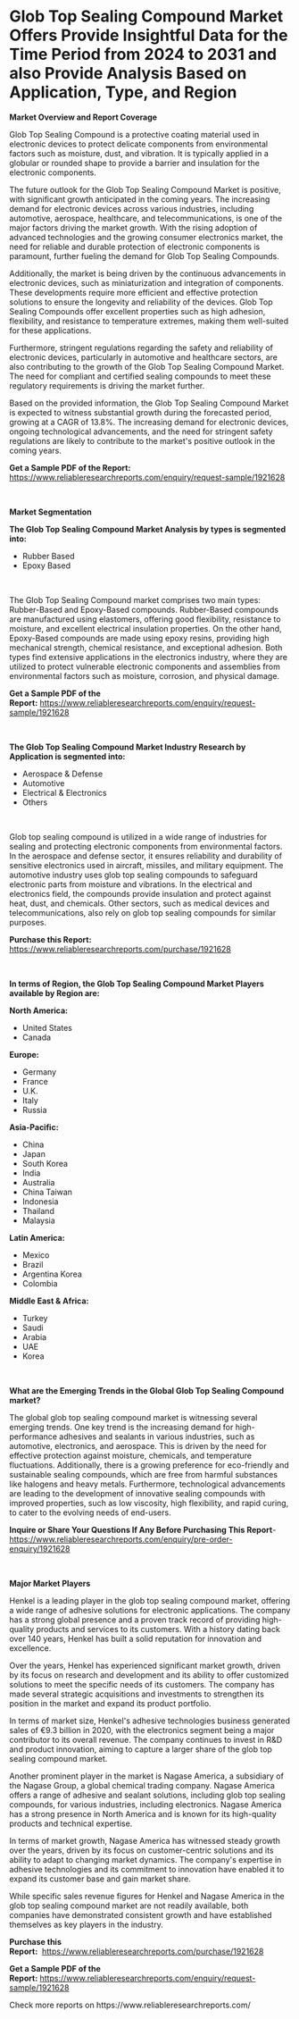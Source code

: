 <p><h1>Glob Top Sealing Compound Market Offers Provide Insightful Data for the Time Period from 2024 to 2031 and also Provide Analysis Based on Application, Type, and Region</h1></p><p><strong>Market Overview and Report Coverage</strong></p>
<p><p>Glob Top Sealing Compound is a protective coating material used in electronic devices to protect delicate components from environmental factors such as moisture, dust, and vibration. It is typically applied in a globular or rounded shape to provide a barrier and insulation for the electronic components.</p><p>The future outlook for the Glob Top Sealing Compound Market is positive, with significant growth anticipated in the coming years. The increasing demand for electronic devices across various industries, including automotive, aerospace, healthcare, and telecommunications, is one of the major factors driving the market growth. With the rising adoption of advanced technologies and the growing consumer electronics market, the need for reliable and durable protection of electronic components is paramount, further fueling the demand for Glob Top Sealing Compounds.</p><p>Additionally, the market is being driven by the continuous advancements in electronic devices, such as miniaturization and integration of components. These developments require more efficient and effective protection solutions to ensure the longevity and reliability of the devices. Glob Top Sealing Compounds offer excellent properties such as high adhesion, flexibility, and resistance to temperature extremes, making them well-suited for these applications.</p><p>Furthermore, stringent regulations regarding the safety and reliability of electronic devices, particularly in automotive and healthcare sectors, are also contributing to the growth of the Glob Top Sealing Compound Market. The need for compliant and certified sealing compounds to meet these regulatory requirements is driving the market further.</p><p>Based on the provided information, the Glob Top Sealing Compound Market is expected to witness substantial growth during the forecasted period, growing at a CAGR of 13.8%. The increasing demand for electronic devices, ongoing technological advancements, and the need for stringent safety regulations are likely to contribute to the market's positive outlook in the coming years.</p></p>
<p><strong>Get a Sample PDF of the Report:</strong> <a href="https://www.reliableresearchreports.com/enquiry/request-sample/1921628">https://www.reliableresearchreports.com/enquiry/request-sample/1921628</a></p>
<p>&nbsp;</p>
<p><strong>Market Segmentation</strong></p>
<p><strong>The Glob Top Sealing Compound Market Analysis by types is segmented into:</strong></p>
<p><ul><li>Rubber Based</li><li>Epoxy Based</li></ul></p>
<p>&nbsp;</p>
<p><p>The Glob Top Sealing Compound market comprises two main types: Rubber-Based and Epoxy-Based compounds. Rubber-Based compounds are manufactured using elastomers, offering good flexibility, resistance to moisture, and excellent electrical insulation properties. On the other hand, Epoxy-Based compounds are made using epoxy resins, providing high mechanical strength, chemical resistance, and exceptional adhesion. Both types find extensive applications in the electronics industry, where they are utilized to protect vulnerable electronic components and assemblies from environmental factors such as moisture, corrosion, and physical damage.</p></p>
<p><strong>Get a Sample PDF of the Report:</strong>&nbsp;<a href="https://www.reliableresearchreports.com/enquiry/request-sample/1921628">https://www.reliableresearchreports.com/enquiry/request-sample/1921628</a></p>
<p>&nbsp;</p>
<p><strong>The Glob Top Sealing Compound Market Industry Research by Application is segmented into:</strong></p>
<p><ul><li>Aerospace & Defense</li><li>Automotive</li><li>Electrical & Electronics</li><li>Others</li></ul></p>
<p>&nbsp;</p>
<p><p>Glob top sealing compound is utilized in a wide range of industries for sealing and protecting electronic components from environmental factors. In the aerospace and defense sector, it ensures reliability and durability of sensitive electronics used in aircraft, missiles, and military equipment. The automotive industry uses glob top sealing compounds to safeguard electronic parts from moisture and vibrations. In the electrical and electronics field, the compounds provide insulation and protect against heat, dust, and chemicals. Other sectors, such as medical devices and telecommunications, also rely on glob top sealing compounds for similar purposes.</p></p>
<p><strong>Purchase this Report:</strong>&nbsp; <a href="https://www.reliableresearchreports.com/purchase/1921628">https://www.reliableresearchreports.com/purchase/1921628</a></p>
<p>&nbsp;</p>
<p><strong>In terms of Region, the Glob Top Sealing Compound Market Players available by Region are:</strong></p>
<p>
    <p> <strong> North America: </strong>
        <ul>
            <li>United States</li>
            <li>Canada</li>
        </ul>
        </p> 
    <p> <strong> Europe: </strong>
        <ul>
            <li>Germany</li>
            <li>France</li>
            <li>U.K.</li>
            <li>Italy</li>
            <li>Russia</li>
        </ul>
        </p> 
    <p> <strong> Asia-Pacific: </strong>
        <ul>
            <li>China</li>
            <li>Japan</li>
            <li>South Korea</li>
            <li>India</li>
            <li>Australia</li>
            <li>China Taiwan</li>
            <li>Indonesia</li>
            <li>Thailand</li>
            <li>Malaysia</li>
        </ul>
        </p> 
    <p> <strong> Latin America: </strong>
        <ul>
            <li>Mexico</li>
            <li>Brazil</li>
            <li>Argentina Korea</li>
            <li>Colombia</li>
        </ul>
        </p> 
    <p> <strong> Middle East & Africa: </strong>
        <ul>
            <li>Turkey</li>
            <li>Saudi</li>
            <li>Arabia</li>
            <li>UAE</li>
            <li>Korea</li>
        </ul>
    </p>
    </p>
<p>&nbsp;</p>
<p><strong>What are the Emerging Trends in the Global Glob Top Sealing Compound market?</strong></p>
<p><p>The global glob top sealing compound market is witnessing several emerging trends. One key trend is the increasing demand for high-performance adhesives and sealants in various industries, such as automotive, electronics, and aerospace. This is driven by the need for effective protection against moisture, chemicals, and temperature fluctuations. Additionally, there is a growing preference for eco-friendly and sustainable sealing compounds, which are free from harmful substances like halogens and heavy metals. Furthermore, technological advancements are leading to the development of innovative sealing compounds with improved properties, such as low viscosity, high flexibility, and rapid curing, to cater to the evolving needs of end-users.</p></p>
<p><strong>Inquire or Share Your Questions If Any Before Purchasing This Report</strong>- <a href="https://www.reliableresearchreports.com/enquiry/pre-order-enquiry/1921628">https://www.reliableresearchreports.com/enquiry/pre-order-enquiry/1921628</a></p>
<p>&nbsp;</p>
<p><strong>Major Market Players</strong></p>
<p><p>Henkel is a leading player in the glob top sealing compound market, offering a wide range of adhesive solutions for electronic applications. The company has a strong global presence and a proven track record of providing high-quality products and services to its customers. With a history dating back over 140 years, Henkel has built a solid reputation for innovation and excellence.</p><p>Over the years, Henkel has experienced significant market growth, driven by its focus on research and development and its ability to offer customized solutions to meet the specific needs of its customers. The company has made several strategic acquisitions and investments to strengthen its position in the market and expand its product portfolio.</p><p>In terms of market size, Henkel's adhesive technologies business generated sales of €9.3 billion in 2020, with the electronics segment being a major contributor to its overall revenue. The company continues to invest in R&D and product innovation, aiming to capture a larger share of the glob top sealing compound market.</p><p>Another prominent player in the market is Nagase America, a subsidiary of the Nagase Group, a global chemical trading company. Nagase America offers a range of adhesive and sealant solutions, including glob top sealing compounds, for various industries, including electronics. Nagase America has a strong presence in North America and is known for its high-quality products and technical expertise.</p><p>In terms of market growth, Nagase America has witnessed steady growth over the years, driven by its focus on customer-centric solutions and its ability to adapt to changing market dynamics. The company's expertise in adhesive technologies and its commitment to innovation have enabled it to expand its customer base and gain market share.</p><p>While specific sales revenue figures for Henkel and Nagase America in the glob top sealing compound market are not readily available, both companies have demonstrated consistent growth and have established themselves as key players in the industry.</p></p>
<p><strong>Purchase this Report:</strong>&nbsp;&nbsp;<a href="https://www.reliableresearchreports.com/purchase/1921628">https://www.reliableresearchreports.com/purchase/1921628</a></p>
<p></p>
<p><strong>Get a Sample PDF of the Report:</strong>&nbsp;<a href="https://www.reliableresearchreports.com/enquiry/request-sample/1921628">https://www.reliableresearchreports.com/enquiry/request-sample/1921628</a></p>
<p>Check more reports on https://www.reliableresearchreports.com/</p>